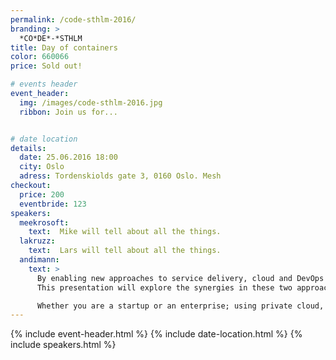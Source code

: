 ```yaml
---
permalink: /code-sthlm-2016/
branding: >
  *CO*DE*-*STHLM
title: Day of containers
color: 660066
price: Sold out!

# events header
event_header:
  img: /images/code-sthlm-2016.jpg
  ribbon: Join us for...


# date location
details:
  date: 25.06.2016 18:00
  city: Oslo
  adress: Tordenskiolds gate 3, 0160 Oslo. Mesh
checkout:
  price: 200
  eventbride: 123
speakers:
  meekrosoft:
    text:  Mike will tell about all the things.
  lakruzz:
    text:  Lars will tell about all the things.
  andimann:
    text: >
      By enabling new approaches to service delivery, cloud and DevOps together are delivering even greater speed, agility, and efficiency. No wonder leading innovators are adopting DevOps and cloud together!
      This presentation will explore the synergies in these two approaches, with practical tips, techniques, research data, war stories, case studies, and recommendations.

      Whether you are a startup or an enterprise; using private cloud, public cloud, or no cloud; an Agile noob or a DevOps pro; struggling with core banking systems, or building a new social/local/mobile app that will change the world (!); this session will give you actionable ideas on using cloud and DevOps together to revolutionize your software and service delivery lifecycle.
---
```


{% include event-header.html %}
{% include date-location.html %}
{% include speakers.html %}
